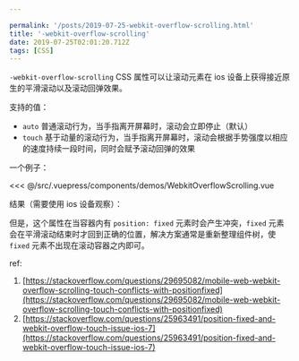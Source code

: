 ```yaml
---

permalink: '/posts/2019-07-25-webkit-overflow-scrolling.html'
title: '-webkit-overflow-scrolling'
date: 2019-07-25T02:01:20.712Z
tags: [CSS]
---
```


`-webkit-overflow-scrolling` CSS 属性可以让滚动元素在 ios 设备上获得接近原生的平滑滚动以及滚动回弹效果。

支持的值：

* `auto` 普通滚动行为，当手指离开屏幕时，滚动会立即停止（默认）
* `touch` 基于动量的滚动行为，当手指离开屏幕时，滚动会根据手势强度以相应的速度持续一段时间，同时会赋予滚动回弹的效果

<!-- more -->

一个例子：

<<< @/src/.vuepress/components/demos/WebkitOverflowScrolling.vue

结果（需要使用 ios 设备观察）：

<demos-WebkitOverflowScrolling/>

但是，这个属性在当容器内有 `position: fixed` 元素时会产生冲突，`fixed` 元素会在平滑滚动结束时才回到正确的位置，解决方案通常是重新整理组件树，使 `fixed` 元素不出现在滚动容器之内即可。

ref:

1. [https://stackoverflow.com/questions/29695082/mobile-web-webkit-overflow-scrolling-touch-conflicts-with-positionfixed](https://stackoverflow.com/questions/29695082/mobile-web-webkit-overflow-scrolling-touch-conflicts-with-positionfixed)
2. [https://stackoverflow.com/questions/25963491/position-fixed-and-webkit-overflow-touch-issue-ios-7](https://stackoverflow.com/questions/25963491/position-fixed-and-webkit-overflow-touch-issue-ios-7)